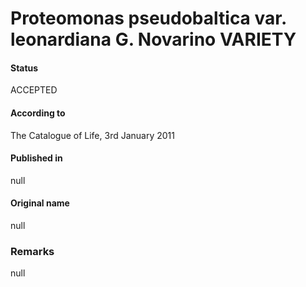 Proteomonas pseudobaltica var. leonardiana G. Novarino VARIETY
=======

#### Status
ACCEPTED

#### According to
The Catalogue of Life, 3rd January 2011

#### Published in
null

#### Original name
null

### Remarks
null